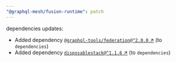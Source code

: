 ```yaml
---
"@graphql-mesh/fusion-runtime": patch
---
```

dependencies updates:
  - Added dependency [`@graphql-tools/federation@^2.0.0` ↗︎](https://www.npmjs.com/package/@graphql-tools/federation/v/2.0.0) (to `dependencies`)
  - Added dependency [`disposablestack@^1.1.6` ↗︎](https://www.npmjs.com/package/disposablestack/v/1.1.6) (to `dependencies`)
